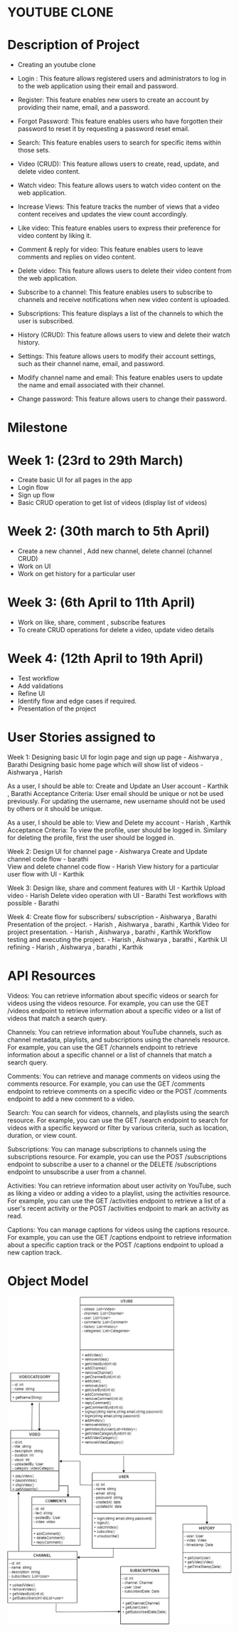 # YOUTUBE CLONE

# Description of Project

- Creating an youtube clone

- Login : This feature allows registered users and administrators to log in to the web application using their email and password.

- Register: This feature enables new users to create an account by providing their name, email, and a password.

- Forgot Password: This feature enables users who have forgotten their password to reset it by requesting a password reset email.

- Search: This feature enables users to search for specific items within those sets.

- Video (CRUD): This feature allows users to create, read, update, and delete video content.

- Watch video: This feature allows users to watch video content on the web application.

- Increase Views: This feature tracks the number of views that a video content receives and updates the view count accordingly.

- Like video: This feature enables users to express their preference for video content by liking it.

- Comment & reply for video: This feature enables users to leave comments and replies on video content.

- Delete video: This feature allows users to delete their video content from the web application.

- Subscribe to a channel: This feature enables users to subscribe to channels and receive notifications when new video content is uploaded.

- Subscriptions: This feature displays a list of the channels to which the user is subscribed.

- History (CRUD): This feature allows users to view and delete their watch history.

- Settings: This feature allows users to modify their account settings, such as their channel name, email, and password.

- Modify channel name and email: This feature enables users to update the name and email associated with their channel.

- Change password: This feature allows users to change their password.




# Milestone

# Week 1: (23rd to 29th March)
- Create basic UI for all pages in the app
- Login flow
- Sign up flow
- Basic CRUD operation to get list of videos (display list of videos)

# Week 2: (30th march to 5th April)
- Create a new channel , Add new channel, delete channel (channel CRUD)
- Work on UI
- Work on get history for a particular user

# Week 3: (6th April to 11th April)
- Work on like, share, comment , subscribe features
- To create CRUD operations for delete a video, update video details

# Week 4: (12th April to 19th April)
- Test workflow
- Add validations
- Refine UI
- Identify flow and edge cases if required. 
- Presentation of the project



# User Stories assigned to

Week 1:
Designing basic UI for login page and sign up page - Aishwarya , Barathi
Designing basic home page which will show list of videos - Aishwarya , Harish

As a user, I should be able to:
Create and  Update an User account - Karthik , Barathi
Acceptance Criteria:
User email should be unique or not be used previously.
For updating the username, new username should not be used by others or it should be unique.

As a user, I should be able to:
View and Delete my account - Harish , Karthik
Acceptance Criteria:
To view the profile, user should be logged in.
Similary for deleting the profile, first the user should be logged in.


Week 2:
Design UI for channel page - Aishwarya
Create and Update channel code flow - barathi    
View and delete channel code flow - Harish
View history for a particular user flow with UI - Karthik

Week 3:
Design like, share and comment features with UI - Karthik
Upload video - Harish
Delete video operation with UI - Barathi
Test workflows with possible - Barathi


Week 4:
Create flow for subscribers/ subscription - Aishwarya , Barathi
Presentation of the project. - Harish , Aishwarya , barathi , Karthik
Video for project presentation. - Harish , Aishwarya , barathi , Karthik
Workflow testing and executing the project. - Harish , Aishwarya , barathi , Karthik
UI refining - Harish , Aishwarya , barathi , Karthik

# API Resources

Videos: You can retrieve information about specific videos or search for videos using the videos resource. For example, you can use the GET /videos endpoint to retrieve information about a specific video or a list of videos that match a search query.

Channels: You can retrieve information about YouTube channels, such as channel metadata, playlists, and subscriptions using the channels resource. For example, you can use the GET /channels endpoint to retrieve information about a specific channel or a list of channels that match a search query.

Comments: You can retrieve and manage comments on videos using the comments resource. For example, you can use the GET /comments endpoint to retrieve comments on a specific video or the POST /comments endpoint to add a new comment to a video.

Search: You can search for videos, channels, and playlists using the search resource. For example, you can use the GET /search endpoint to search for videos with a specific keyword or filter by various criteria, such as location, duration, or view count.

Subscriptions: You can manage subscriptions to channels using the subscriptions resource. For example, you can use the POST /subscriptions endpoint to subscribe a user to a channel or the DELETE /subscriptions endpoint to unsubscribe a user from a channel.

Activities: You can retrieve information about user activity on YouTube, such as liking a video or adding a video to a playlist, using the activities resource. For example, you can use the GET /activities endpoint to retrieve a list of a user's recent activity or the POST /activities endpoint to mark an activity as read.

Captions: You can manage captions for videos using the captions resource. For example, you can use the GET /captions endpoint to retrieve information about a specific caption track or the POST /captions endpoint to upload a new caption track.

# Object Model


![](images/UML.jpg)
